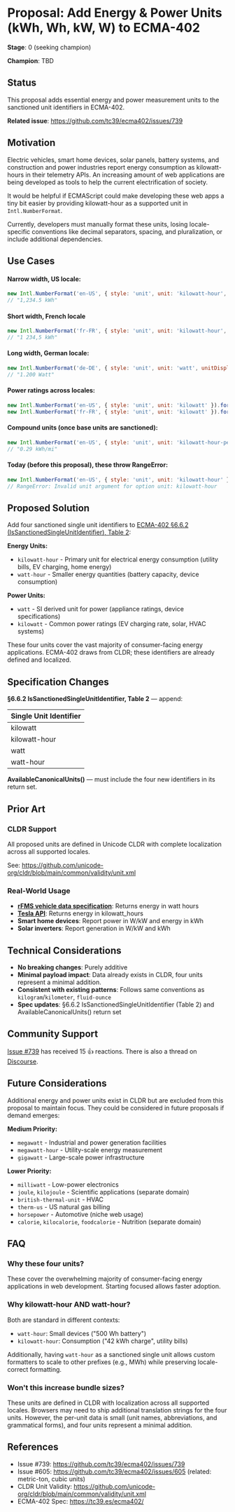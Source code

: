 # Proposal: Add Energy & Power Units (kWh, Wh, kW, W) to ECMA-402

**Stage**: 0 (seeking champion)

**Champion**: TBD

## Status

This proposal adds essential energy and power measurement units to the sanctioned unit identifiers in ECMA-402.

**Related issue**: https://github.com/tc39/ecma402/issues/739

## Motivation

Electric vehicles, smart home devices, solar panels, battery systems, and construction and power industries report energy consumption as kilowatt-hours in their telemetry APIs. An increasing amount of web applications are being developed as tools to help the current electrification of society.

It would be helpful if ECMAScript could make developing these web apps a tiny bit easier by providing kilowatt-hour as a supported unit in `Intl.NumberFormat`.

Currently, developers must manually format these units, losing locale-specific conventions like decimal separators, spacing, and pluralization, or include additional dependencies.

## Use Cases

#### Narrow width, US locale:
```javascript
new Intl.NumberFormat('en-US', { style: 'unit', unit: 'kilowatt-hour', unitDisplay: 'narrow' }).format(1234.5)
// "1,234.5 kWh"
```


#### Short width, French locale
```javascript
new Intl.NumberFormat('fr-FR', { style: 'unit', unit: 'kilowatt-hour', unitDisplay: 'short' }).format(1234.5)
// "1 234,5 kWh"
```

#### Long width, German locale:
```javascript
new Intl.NumberFormat('de-DE', { style: 'unit', unit: 'watt', unitDisplay: 'long' }).format(1200)
// "1.200 Watt"
```

#### Power ratings across locales:
```javascript
new Intl.NumberFormat('en-US', { style: 'unit', unit: 'kilowatt' }).format(5.2)  // "5.2 kW"
new Intl.NumberFormat('fr-FR', { style: 'unit', unit: 'kilowatt' }).format(5.2)  // "5,2 kW"
```

#### Compound units (once base units are sanctioned):
```javascript
new Intl.NumberFormat('en-US', { style: 'unit', unit: 'kilowatt-hour-per-mile', unitDisplay: 'narrow' }).format(0.29)
// "0.29 kWh/mi"
```

#### Today (before this proposal), these throw RangeError:
```javascript
new Intl.NumberFormat('en-US', { style: 'unit', unit: 'kilowatt-hour' }).format(42.5)
// RangeError: Invalid unit argument for option unit: kilowatt-hour
```

## Proposed Solution

Add four sanctioned single unit identifiers to [ECMA-402 §6.6.2 (IsSanctionedSingleUnitIdentifier), Table 2](https://tc39.es/ecma402/#table-sanctioned-single-unit-identifiers):

**Energy Units:**
- `kilowatt-hour` - Primary unit for electrical energy consumption (utility bills, EV charging, home energy)
- `watt-hour` - Smaller energy quantities (battery capacity, device consumption)

**Power Units:**
- `watt` - SI derived unit for power (appliance ratings, device specifications)
- `kilowatt` - Common power ratings (EV charging rate, solar, HVAC systems)

These four units cover the vast majority of consumer-facing energy applications. ECMA-402 draws from CLDR; these identifiers are already defined and localized.

## Specification Changes

**§6.6.2 IsSanctionedSingleUnitIdentifier, Table 2** — append:

| Single Unit Identifier |
|------------------------|
| kilowatt               |
| kilowatt-hour          |
| watt                   |
| watt-hour              |

**AvailableCanonicalUnits()** — must include the four new identifiers in its return set.

## Prior Art

### CLDR Support
All proposed units are defined in Unicode CLDR with complete localization across all supported locales.

See: https://github.com/unicode-org/cldr/blob/main/common/validity/unit.xml

### Real-World Usage
- **[rFMS vehicle data specification](https://www.fms-standard.com/Truck/down_load/Technical_Specification_rFMS_vehicle_data_V4.0.0_17.09.2021.pdf)**: Returns energy in watt hours
- **[Tesla API](https://smartcar.com/docs/api-reference/signals/charge#energy-added)**: Returns energy in kilowatt_hours
- **Smart home devices**: Report power in W/kW and energy in kWh
- **Solar inverters**: Report generation in W/kW and kWh

## Technical Considerations

- **No breaking changes**: Purely additive
- **Minimal payload impact**: Data already exists in CLDR, four units represent a minimal addition.
- **Consistent with existing patterns**: Follows same conventions as `kilogram`/`kilometer`, `fluid-ounce`
- **Spec updates**: §6.6.2 IsSanctionedSingleUnitIdentifier (Table 2) and AvailableCanonicalUnits() return set

## Community Support

[Issue #739](https://github.com/tc39/ecma402/issues/739) has received 15 👍 reactions. There is also a thread on [Discourse](https://es.discourse.group/t/addition-of-power-energy-units-to-intl-numberformat/1702).

## Future Considerations

Additional energy and power units exist in CLDR but are excluded from this proposal to maintain focus. They could be considered in future proposals if demand emerges:

**Medium Priority:**
- `megawatt` - Industrial and power generation facilities
- `megawatt-hour` - Utility-scale energy measurement
- `gigawatt` - Large-scale power infrastructure

**Lower Priority:**
- `milliwatt` - Low-power electronics
- `joule`, `kilojoule` - Scientific applications (separate domain)
- `british-thermal-unit` - HVAC 
- `therm-us` - US natural gas billing
- `horsepower` - Automotive (niche web usage)
- `calorie`, `kilocalorie`, `foodcalorie` - Nutrition (separate domain)

## FAQ

### Why these four units?

These cover the overwhelming majority of consumer-facing energy applications in web development. Starting focused allows faster adoption.

### Why kilowatt-hour AND watt-hour?

Both are standard in different contexts:
- `watt-hour`: Small devices ("500 Wh battery")
- `kilowatt-hour`: Consumption ("42 kWh charge", utility bills)

Additionally, having `watt-hour` as a sanctioned single unit allows custom formatters to scale to other prefixes (e.g., MWh) while preserving locale-correct formatting.

### Won't this increase bundle sizes?
These units are defined in CLDR with localization across all supported locales. Browsers may need to ship additional translation strings for the four units. However, the per-unit data is small (unit names, abbreviations, and grammatical forms), and four units represent a minimal addition.

## References

- Issue #739: https://github.com/tc39/ecma402/issues/739
- Issue #605: https://github.com/tc39/ecma402/issues/605 (related: metric-ton, cubic units)
- CLDR Unit Validity: https://github.com/unicode-org/cldr/blob/main/common/validity/unit.xml
- ECMA-402 Spec: https://tc39.es/ecma402/
